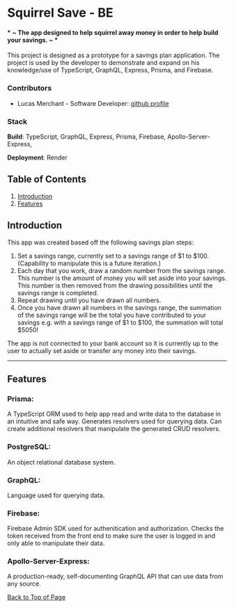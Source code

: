 # Squirrel Save - BE
#### * ~ The app designed to help squirrel away money in order to help build your savings. ~ *
This project is designed as a prototype for a savings plan application. The project is used by the developer to demonstrate and expand on his knowledge/use of TypeScript, GraphQL, Express, Prisma, and Firebase. 

### Contributors
- Lucas Merchant - Software Developer: [github profile](https://github.com/lbmerchant93)

### Stack

**Build**: TypeScript, GraphQL, Express, Prisma, Firebase, Apollo-Server-Express, 

**Deployment**: Render

## Table of Contents
1. [Introduction](#introduction)
2. [Features](#features)

## Introduction
This app was created based off the following savings plan steps:
1. Set a savings range, currently set to a savings range of $1 to $100. (Capability to manipulate this is a future iteration.)
2. Each day that you work, draw a random number from the savings range. This number is the amount of money you will set aside into your savings. This number is then removed from the drawing possibilities until the savings range is completed.
3. Repeat drawing until you have drawn all numbers.
4. Once you have drawn all numbers in the savings range, the summation of the savings range will be the total you have contributed to your savings e.g. with a savings range of $1 to $100, the summation will total $5050!

The app is not connected to your bank account so it is currently up to the user to actually set aside or transfer any money into their savings.

---

## Features

### Prisma:
A TypeScript ORM used to help app read and write data to the database in an intuitive and safe way. Generates resolvers used for querying data. Can create additional resolvers that manipulate the generated CRUD resolvers. 

### PostgreSQL:
An object relational database system.

### GraphQL:
Language used for querying data.

### Firebase:
Firebase Admin SDK used for authenitication and authorization. Checks the token received from the front end to make sure the user is logged in and only able to manipulate their data. 

### Apollo-Server-Express:
A production-ready, self-documenting GraphQL API that can use data from any source.

[Back to Top of Page](#table-of-contents)
